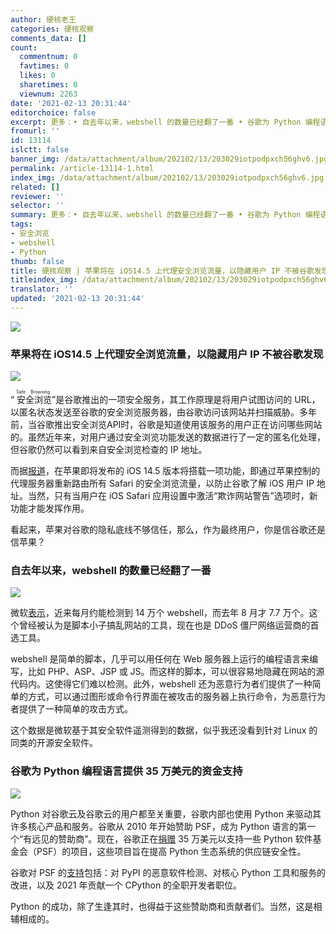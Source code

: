 ```yaml
---
author: 硬核老王
categories: 硬核观察
comments_data: []
count:
  commentnum: 0
  favtimes: 0
  likes: 0
  sharetimes: 0
  viewnum: 2263
date: '2021-02-13 20:31:44'
editorchoice: false
excerpt: 更多：• 自去年以来，webshell 的数量已经翻了一番 • 谷歌为 Python 编程语言提供 35 万美元的资金支持
fromurl: ''
id: 13114
islctt: false
banner_img: /data/attachment/album/202102/13/203029iotpodpxch56ghv6.jpg
permalink: /article-13114-1.html
index_img: /data/attachment/album/202102/13/203029iotpodpxch56ghv6.jpg
related: []
reviewer: ''
selector: ''
summary: 更多：• 自去年以来，webshell 的数量已经翻了一番 • 谷歌为 Python 编程语言提供 35 万美元的资金支持
tags:
- 安全浏览
- webshell
- Python
thumb: false
title: 硬核观察 | 苹果将在 iOS14.5 上代理安全浏览流量，以隐藏用户 IP 不被谷歌发现
titleindex_img: /data/attachment/album/202102/13/203029iotpodpxch56ghv6.jpg
translator: ''
updated: '2021-02-13 20:31:44'
---
```


![](/data/attachment/album/202102/13/203029iotpodpxch56ghv6.jpg)


### 苹果将在 iOS14.5 上代理安全浏览流量，以隐藏用户 IP 不被谷歌发现


![](/data/attachment/album/202102/13/203050velzv74z42ge0z4g.jpg)


“<ruby> 安全浏览 <rt>  Safe Browsing </rt></ruby>”是谷歌推出的一项安全服务，其工作原理是将用户试图访问的 URL，以匿名状态发送至谷歌的安全浏览服务器，由谷歌访问该网站并扫描威胁。多年前，当谷歌推出安全浏览API时，谷歌是知道使用该服务的用户正在访问哪些网站的。虽然近年来，对用户通过安全浏览功能发送的数据进行了一定的匿名化处理，但谷歌仍然可以看到来自安全浏览检查的 IP 地址。


而据[报道](https://www.zdnet.com/article/apple-will-proxy-safe-browsing-traffic-on-ios-14-5-to-hide-user-ips-from-google/)，在苹果即将发布的 iOS 14.5 版本将搭载一项功能，即通过苹果控制的代理服务器重新路由所有 Safari 的安全浏览流量，以防止谷歌了解 iOS 用户 IP 地址。当然，只有当用户在 iOS Safari 应用设置中激活“欺诈网站警告”选项时，新功能才能发挥作用。


看起来，苹果对谷歌的隐私底线不够信任，那么，作为最终用户，你是信谷歌还是信苹果？


### 自去年以来，webshell 的数量已经翻了一番


![](/data/attachment/album/202102/13/203112k0hhgzpid9ix6069.jpg)


微软[表示](https://www.microsoft.com/security/blog/2021/02/11/web-shell-attacks-continue-to-rise/)，近来每月约能检测到 14 万个 webshell，而去年 8 月才 7.7 万个。这个曾经被认为是脚本小子搞乱网站的工具，现在也是 DDoS 僵尸网络运营商的首选工具。


webshell 是简单的脚本，几乎可以用任何在 Web 服务器上运行的编程语言来编写，比如 PHP、ASP、JSP 或 JS。而这样的脚本，可以很容易地隐藏在网站的源代码内。这使得它们难以检测。此外，webshell 还为恶意行为者们提供了一种简单的方式，可以通过图形或命令行界面在被攻击的服务器上执行命令，为恶意行为者提供了一种简单的攻击方式。


这个数据是微软基于其安全软件遥测得到的数据，似乎我还没看到针对 Linux 的同类的开源安全软件。


### 谷歌为 Python 编程语言提供 35 万美元的资金支持


![](/data/attachment/album/202102/13/203121ktkty9knc99x9tdj.jpg)


Python 对谷歌云及谷歌云的用户都至关重要，谷歌内部也使用 Python 来驱动其许多核心产品和服务。谷歌从 2010 年开始赞助 PSF，成为 Python 语言的第一个“有远见的赞助商”。现在，谷歌正在[捐赠](https://pyfound.blogspot.com/2021/02/welcoming-google-as-visionary-sponsor.html) 35 万美元以支持一些 Python 软件基金会（PSF）的项目，这些项目旨在提高 Python 生态系统的供应链安全性。


谷歌对 PSF 的[支持](https://cloud.google.com/blog/products/open-source/supporting-the-python-ecosystem)包括：对 PyPI 的恶意软件检测、对核心 Python 工具和服务的改进，以及 2021 年贡献一个 CPython 的全职开发者职位。


Python 的成功，除了生逢其时，也得益于这些赞助商和贡献者们。当然，这是相辅相成的。